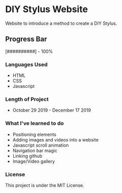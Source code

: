# DIY Stylus Website
Website to introduce a method to create a DIY Stylus.

## Progress Bar
[##########] - 100%

### Languages Used
- HTML
- CSS
- Javascript

### Length of Project
- October 29 2019 - December 17 2019

### What I've learned to do
- Positioning elements
- Adding images and videos into a website
- Javascript scroll animation
- Navigation bar magic
- Linking github
- Image/Video gallery

### License
This project is under the MIT License.

